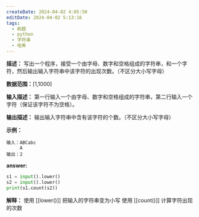 ```yaml
---
createDate: 2024-04-02 4:05:50
editDate: 2024-04-02 5:13:16
tags:
  - 刷题
  - python
  - 字符串
  - 哈希
---
```

**描述：**
写出一个程序，接受一个由字母、数字和空格组成的字符串，和一个字符，然后输出输入字符串中该字符的出现次数。（不区分大小写字母）

**数据范围：**\[1,1000]

**输入描述：**
第一行输入一个由字母、数字和空格组成的字符串，第二行输入一个字符（保证该字符不为空格）。

**输出描述：**
输出输入字符串中含有该字符的个数。（不区分大小写字母）

**示例：**
```
输入：ABCabc
	 A
输出：2
```

**answer:**
```python
s1 = input().lower()
s2 = input().lower()
print(s1.count(s2))
```

**解释：**
使用 [[lower()]] 把输入的字符串变为小写
使用 [[count()]] 计算字符出现的次数